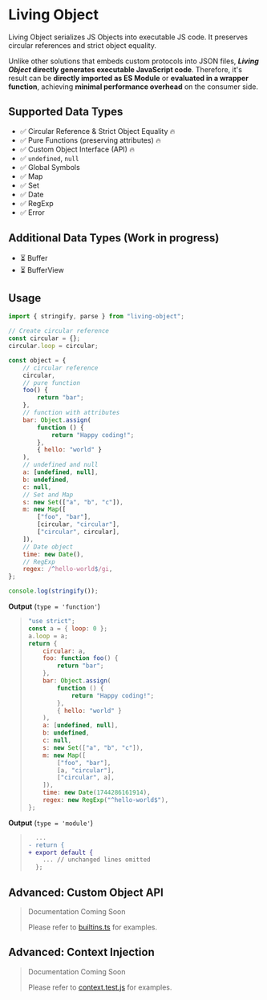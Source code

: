 # Living Object

Living Object serializes JS Objects into executable JS code. It preserves circular references and strict object equality.

Unlike other solutions that embeds custom protocols into JSON files, **_Living Object_ directly generates executable JavaScript code**. Therefore, it's result can be **directly imported as ES Module** or **evaluated in a wrapper function**, achieving **minimal performance overhead** on the consumer side.

## Supported Data Types

- ✅ Circular Reference & Strict Object Equality 🔥
- ✅ Pure Functions (preserving attributes) 🔥
- ✅ Custom Object Interface (API) 🔥
- ✅ `undefined`, `null`
- ✅ Global Symbols
- ✅ Map
- ✅ Set
- ✅ Date
- ✅ RegExp
- ✅ Error

## Additional Data Types (Work in progress)

- ⏳ Buffer
- ⏳ BufferView

## Usage

```js
import { stringify, parse } from "living-object";

// Create circular reference
const circular = {};
circular.loop = circular;

const object = {
    // circular reference
    circular,
    // pure function
    foo() {
        return "bar";
    },
    // function with attributes
    bar: Object.assign(
        function () {
            return "Happy coding!";
        },
        { hello: "world" }
    ),
    // undefined and null
    a: [undefined, null],
    b: undefined,
    c: null,
    // Set and Map
    s: new Set(["a", "b", "c"]),
    m: new Map([
        ["foo", "bar"],
        [circular, "circular"],
        ["circular", circular],
    ]),
    // Date object
    time: new Date(),
    // RegExp
    regex: /^hello-world$/gi,
};

console.log(stringify());
```

**Output** (`type = 'function'`)

> ```js
> "use strict";
> const a = { loop: 0 };
> a.loop = a;
> return {
>     circular: a,
>     foo: function foo() {
>         return "bar";
>     },
>     bar: Object.assign(
>         function () {
>             return "Happy coding!";
>         },
>         { hello: "world" }
>     ),
>     a: [undefined, null],
>     b: undefined,
>     c: null,
>     s: new Set(["a", "b", "c"]),
>     m: new Map([
>         ["foo", "bar"],
>         [a, "circular"],
>         ["circular", a],
>     ]),
>     time: new Date(1744286161914),
>     regex: new RegExp("^hello-world$"),
> };
> ```

**Output** (`type = 'module'`)

> ```diff
>   ...
> - return {
> + export default {
>     ... // unchanged lines omitted
>   };
> ```

## Advanced: Custom Object API

> Documentation Coming Soon
>
> Please refer to [builtins.ts](src/handles/builtins.ts) for examples.

## Advanced: Context Injection

> Documentation Coming Soon
>
> Please refer to [context.test.js](tests/07.context.test.js) for examples.
